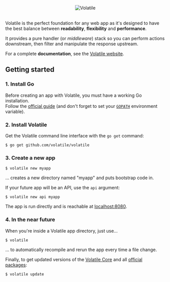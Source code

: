 <p align="center"><img src="http://volatile.whitedevops.com/images/repositories/volatile/logo.png" alt="Volatile" title="Volatile"><br><br></p>

Volatile is the perfect foundation for any web app as it's designed to have the best balance between **readability**, **flexibility** and **performance**.  

It provides a pure handler (or *middleware*) stack so you can perform actions downstream, then filter and manipulate the response upstream.

For a complete **documentation**, see the [Volatile website](http://volatile.whitedevops.com).

## Getting started

### 1. Install Go

Before creating an app with Volatile, you must have a working Go installation.  
Follow the [official guide](https://golang.org/doc/install) (and don't forget to set your [`GOPATH`](https://golang.org/doc/code.html) environment variable).

### 2. Install Volatile

Get the Volatile command line interface with the `go get` command:

```Shell
$ go get github.com/volatile/volatile
```

### 3. Create a new app

```Shell
$ volatile new myapp
```
… creates a new directory named "myapp" and puts bootstrap code in.

If your future app will be an API, use the `api` argument:

```Shell
$ volatile new api myapp
```

The app is run directly and is reachable at [localhost:8080](http://localhost:8080/).

### 4. In the near future

When you're inside a Volatile app directory, just use…

```Shell
$ volatile
```

… to automatically recompile and rerun the app every time a file change.

Finally, to get updated versions of the [Volatile Core](https://github.com/volatile/core) and all [official packages](https://github.com/volatile/core#official-handlers):

```Shell
$ volatile update
```
